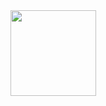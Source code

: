 <div align="center"> <img height="137px" src="https://github-readme-stats.vercel.app/api?username=crystaldesu&hide_title=true&hide_border=true&show_icons=trueline_height=21&text_color=000&icon_color=000&bg_color=0,ea6161,ffc64d,fffc4d,52fa5a&theme=graywhite" /> </div>
